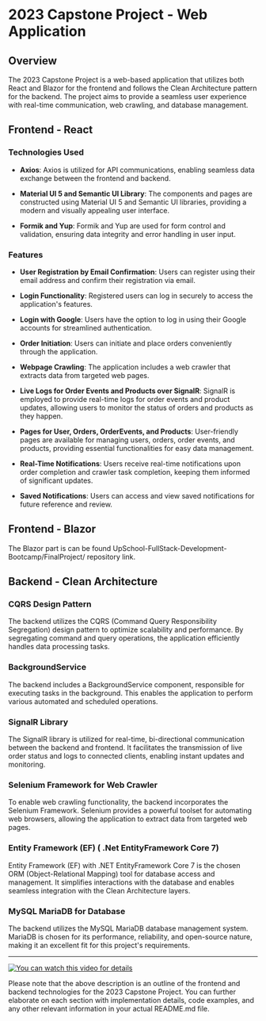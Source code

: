 
# 2023 Capstone Project - Web Application

## Overview

The 2023 Capstone Project is a web-based application that utilizes both React and Blazor for the frontend and follows the Clean Architecture pattern for the backend. The project aims to provide a seamless user experience with real-time communication, web crawling, and database management.

## Frontend - React

### Technologies Used

- **Axios**: Axios is utilized for API communications, enabling seamless data exchange between the frontend and backend.

- **Material UI 5 and Semantic UI Library**: The components and pages are constructed using Material UI 5 and Semantic UI libraries, providing a modern and visually appealing user interface.

- **Formik and Yup**: Formik and Yup are used for form control and validation, ensuring data integrity and error handling in user input.

### Features

- **User Registration by Email Confirmation**: Users can register using their email address and confirm their registration via email.

- **Login Functionality**: Registered users can log in securely to access the application's features.

- **Login with Google**: Users have the option to log in using their Google accounts for streamlined authentication.

- **Order Initiation**: Users can initiate and place orders conveniently through the application.

- **Webpage Crawling**: The application includes a web crawler that extracts data from targeted web pages.

- **Live Logs for Order Events and Products over SignalR**: SignalR is employed to provide real-time logs for order events and product updates, allowing users to monitor the status of orders and products as they happen.

- **Pages for User, Orders, OrderEvents, and Products**: User-friendly pages are available for managing users, orders, order events, and products, providing essential functionalities for easy data management.

- **Real-Time Notifications**: Users receive real-time notifications upon order completion and crawler task completion, keeping them informed of significant updates.

- **Saved Notifications**: Users can access and view saved notifications for future reference and review.

## Frontend - Blazor

The Blazor part is can be found UpSchool-FullStack-Development-Bootcamp/FinalProject/ repository link.


## Backend - Clean Architecture

### CQRS Design Pattern

The backend utilizes the CQRS (Command Query Responsibility Segregation) design pattern to optimize scalability and performance. By segregating command and query operations, the application efficiently handles data processing tasks.

### BackgroundService

The backend includes a BackgroundService component, responsible for executing tasks in the background. This enables the application to perform various automated and scheduled operations.

### SignalR Library

The SignalR library is utilized for real-time, bi-directional communication between the backend and frontend. It facilitates the transmission of live order status and logs to connected clients, enabling instant updates and monitoring.

### Selenium Framework for Web Crawler

To enable web crawling functionality, the backend incorporates the Selenium Framework. Selenium provides a powerful toolset for automating web browsers, allowing the application to extract data from targeted web pages.

### Entity Framework (EF) ( .Net EntityFramework Core 7)

Entity Framework (EF) with .NET EntityFramework Core 7 is the chosen ORM (Object-Relational Mapping) tool for database access and management. It simplifies interactions with the database and enables seamless integration with the Clean Architecture layers.

### MySQL MariaDB for Database

The backend utilizes the MySQL MariaDB database management system. MariaDB is chosen for its performance, reliability, and open-source nature, making it an excellent fit for this project's requirements.

---
[![You can watch this video for details](https://youtu.be/JYsPxkG9iA0)]([https://youtu.be/vt5fpE0bzSY](https://youtu.be/JYsPxkG9iA0))


Please note that the above description is an outline of the frontend and backend technologies for the 2023 Capstone Project. You can further elaborate on each section with implementation details, code examples, and any other relevant information in your actual README.md file.
